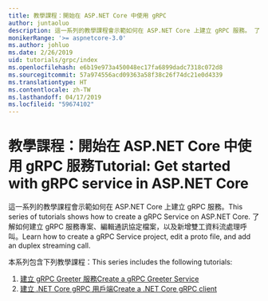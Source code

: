 ```yaml
---
title: 教學課程：開始在 ASP.NET Core 中使用 gRPC
author: juntaoluo
description: 這一系列的教學課程會示範如何在 ASP.NET Core 上建立 gRPC 服務。 了解如何建立 gRPC 服務專案、編輯通訊協定檔案，以及新增雙工資料流處理呼叫。
monikerRange: '>= aspnetcore-3.0'
ms.author: johluo
ms.date: 2/26/2019
uid: tutorials/grpc/index
ms.openlocfilehash: e6b19e973a450048ec17fa6899dadc7318c072d8
ms.sourcegitcommit: 57a974556acd09363a58f38c26f74dc21e0d4339
ms.translationtype: HT
ms.contentlocale: zh-TW
ms.lasthandoff: 04/17/2019
ms.locfileid: "59674102"
---
```

# <a name="tutorial-get-started-with-grpc-service-in-aspnet-core"></a><span data-ttu-id="92b7b-104">教學課程：開始在 ASP.NET Core 中使用 gRPC 服務</span><span class="sxs-lookup"><span data-stu-id="92b7b-104">Tutorial: Get started with gRPC service in ASP.NET Core</span></span>

<span data-ttu-id="92b7b-105">這一系列的教學課程會示範如何在 ASP.NET Core 上建立 gRPC 服務。</span><span class="sxs-lookup"><span data-stu-id="92b7b-105">This series of tutorials shows how to create a gRPC Service on ASP.NET Core.</span></span> <span data-ttu-id="92b7b-106">了解如何建立 gRPC 服務專案、編輯通訊協定檔案，以及新增雙工資料流處理呼叫。</span><span class="sxs-lookup"><span data-stu-id="92b7b-106">Learn how to create a gRPC Service project, edit a proto file, and add an duplex streaming call.</span></span>

<span data-ttu-id="92b7b-107">本系列包含下列教學課程：</span><span class="sxs-lookup"><span data-stu-id="92b7b-107">This series includes the following tutorials:</span></span>

1. [<span data-ttu-id="92b7b-108">建立 gRPC Greeter 服務</span><span class="sxs-lookup"><span data-stu-id="92b7b-108">Create a gRPC Greeter Service</span></span>](xref:tutorials/grpc/grpc-start)
2. [<span data-ttu-id="92b7b-109">建立 .NET Core gRPC 用戶端</span><span class="sxs-lookup"><span data-stu-id="92b7b-109">Create a .NET Core gRPC client</span></span>](xref:tutorials/grpc/grpc-client)

